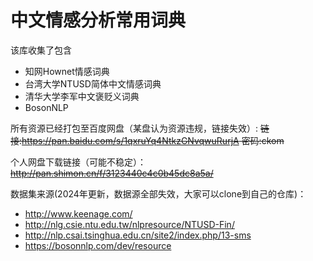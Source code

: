 # 中文情感分析常用词典
该库收集了包含
* 知网Hownet情感词典
* 台湾大学NTUSD简体中文情感词典
* 清华大学李军中文褒贬义词典
* BosonNLP 


所有资源已经打包至百度网盘（某盘认为资源违规，链接失效）:
~~链接:https://pan.baidu.com/s/1qxruYq4NtkzGNvqwuRurjA  密码:ckom~~

个人网盘下载链接（可能不稳定）：
~~http://pan.shimon.cn/f/3123440c4c0b45dc8a5a/~~


数据集来源(2024年更新，数据源全部失效，大家可以clone到自己的仓库)：
* http://www.keenage.com/
* http://nlg.csie.ntu.edu.tw/nlpresource/NTUSD-Fin/
* http://nlp.csai.tsinghua.edu.cn/site2/index.php/13-sms
* https://bosonnlp.com/dev/resource
